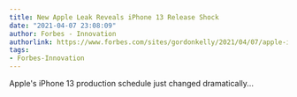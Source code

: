 ```yaml
---
title: New Apple Leak Reveals iPhone 13 Release Shock
date: "2021-04-07 23:08:09"
author: Forbes - Innovation
authorlink: https://www.forbes.com/sites/gordonkelly/2021/04/07/apple-iphone-13-pro-max-release-date-upgrade-iphone-12-pro-max/
tags:
- Forbes-Innovation
---
```

Apple's iPhone 13 production schedule just changed dramatically...